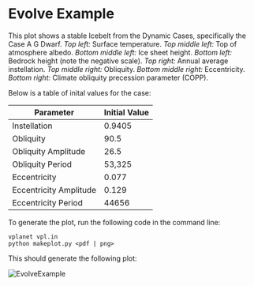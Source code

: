 # Evolve Example

This plot shows a stable Icebelt from the Dynamic Cases, specifically the Case A G Dwarf. *Top left:* Surface temperature. *Top middle left:* Top of atmosphere albedo. *Bottom middle left:* Ice sheet height. *Bottom left:* Bedrock height (note the negative scale). *Top right:* Annual average instellation. *Top middle right:* Obliquity. *Bottom middle right:* Eccentricity. *Bottom right:* Climate obliquity precession parameter (COPP).

Below is a table of inital values for the case:

| Parameter              | Initial Value  |
|------------------------|----------------|
| Instellation           | 0.9405         |
| Obliquity              | 90.5           |
| Obliquity Amplitude    | 26.5           |
| Obliquity Period       | 53,325         |
| Eccentricity           | 0.077          |
| Eccentricity Amplitude | 0.129          |
| Eccentricity Period    | 44656          |

To generate the plot, run the following code in the command line:
```
vplanet vpl.in
python makeplot.py <pdf | png>
```

This should generate the following plot:

![EvolveExample](https://github.com/caitlyn-wilhelm/IceSheet/blob/master/EvolveExample/Evolve_Example.png)
